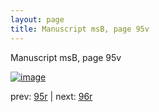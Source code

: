 ```yaml
---
layout: page
title: Manuscript msB, page 95v
---
```


Manuscript msB, page 95v

[![image](http://www.homermultitext.org/iipsrv?OBJ=IIP,1.0&FIF=/project/homer/pyramidal/deepzoom/hmt/vbbifolio/v1/vb_95v_96r.tif&WID=100&CVT=JPEG)](http://www.homermultitext.org/ict2/?urn=urn:cite2:hmt:vbbifolio.v1:vb_95v_96r)

prev:  [95r](../95r) | next:  [96r](../96r)

